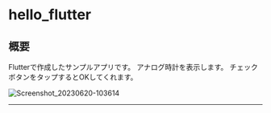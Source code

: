 # hello_flutter

## 概要

Flutterで作成したサンプルアプリです。
アナログ時計を表示します。
チェックボタンをタップするとOKしてくれます。

![Screenshot_20230620-103614](https://github.com/y1tagawa/Outpost/assets/46841556/0a2614fa-4bc6-4801-b399-b144bc656e5c)

----
